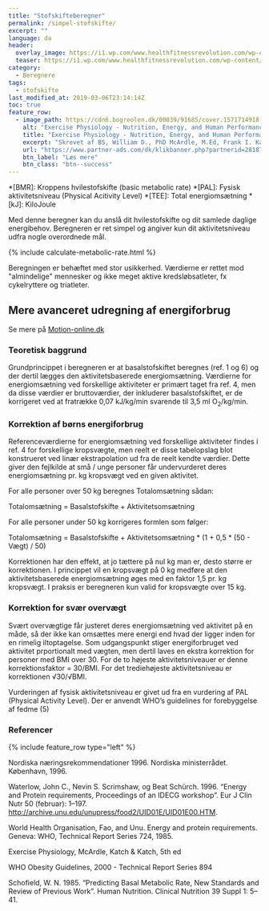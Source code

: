 ```yaml
---
title: "Stofskifteberegner"
permalink: /simpel-stofskifte/
excerpt: ""
language: da
header:
  overlay_image: https://i1.wp.com/www.healthfitnessrevolution.com/wp-content/uploads/2016/10/iStock_69627681_MEDIUM.jpg?fit=1696%2C1131&ssl=1
  teaser: https://i1.wp.com/www.healthfitnessrevolution.com/wp-content/uploads/2016/10/iStock_69627681_MEDIUM.jpg?fit=1696%2C1131&ssl=1
category:
  - Beregnere
tags:
  - stofskifte
last_modified_at: 2019-03-06T23:14:14Z
toc: true
feature_row:
  - image_path: https://cdn6.bogreolen.dk/00039/91685/cover.1571714918.jpg
    alt: "Exercise Physiology - Nutrition, Energy, and Human Performance"
    title: "Exercise Physiology - Nutrition, Energy, and Human Performance"
    excerpt: "Skrevet af BS, William D., PhD McArdle, M.Ed, Frank I. Katch, Victor L. Katch."
    url: "https://www.partner-ads.com/dk/klikbanner.php?partnerid=28187&bannerid=55214&htmlurl=https://bogreolen.dk/exercise-physiology_bs_9781451193831"
    btn_label: "Læs mere"
    btn_class: "btn--success"
---
```


*[BMR]: Kroppens hvilestofskifte (basic metabolic rate)
*[PAL]: Fysisk aktivitetsniveau (Physical Acitivity Level)
*[TEE]: Total energiomsætning
*[kJ]: KiloJoule

Med denne beregner kan du anslå dit hvilestofskifte og dit samlede daglige energibehov. Beregneren er ret simpel og angiver kun dit aktivitetsniveau udfra nogle overordnede mål.

{% include calculate-metabolic-rate.html %}

Beregningen er behæftet med stor usikkerhed. Værdierne er rettet mod "almindelige" mennesker og ikke meget aktive kredsløbsatleter, fx cykelryttere og triatleter.

## Mere avanceret udregning af energiforbrug

Se mere på [Motion-online.dk](https://web.archive.org/web/20160604213227/http://www.motion-online.dk/sundhed_og_vaegt/sundhed_generelt/beregn_dit_energiforbrug/)

### Teoretisk baggrund

Grundprincippet i beregneren er at basalstofskiftet beregnes (ref. 1 og 6) og der dertil lægges den aktivitetsbaserede energiomsætning. Værdierne for energiomsætning ved forskellige aktiviteter er primært taget fra ref. 4, men da disse værdier er bruttoværdier, der inkluderer basalstofskiftet, er de korrigeret ved at fratrække 0,07 kJ/kg/min svarende til 3,5 ml O<sub>2</sub>/kg/min.

### Korrektion af børns energiforbrug

Referenceværdierne for energiomsætning ved forskellige aktiviteter findes i ref. 4 for forskellige kropsvægte, men reelt er disse tabelopslag blot konstrueret ved linær ekstrapolation ud fra de reelt kendte værdier. Dette giver den fejlkilde at små / unge personer får undervurderet deres energiomsætning pr. kg kropsvægt ved en given aktivitet.

For alle personer over 50 kg beregnes Totalomsætning sådan:

Totalomsætning = Basalstofskifte + Aktivitetsomsætning

For alle personer under 50 kg korrigeres formlen som følger:

Totalomsætning = Basalstofskifte + Aktivitetsomsætning * (1 + 0,5 * (50 - Vægt) / 50)

Korrektionen har den effekt, at jo tættere på nul kg man er, desto større er korrektionen. I princippet vil en kropsvægt på 0 kg medføre at den aktivitetsbaserede energiomsætning øges med en faktor 1,5 pr. kg kropsvægt. I praksis er beregneren kun valid for kropsvægte over 15 kg.

### Korrektion for svær overvægt

Svært overvægtige får justeret deres energiomsætning ved aktivitet på en måde, så der ikke kan omsættes mere energi end hvad der ligger inden for en rimelig iltoptagelse. Som udgangspunkt stiger energiforbruget ved aktivitet prportionalt med vægten, men dertil laves en ekstra korrektion for personer med BMI over 30. For de to højeste aktivitetsniveauer er denne korrektionsfaktor = 30/BMI. For det trediehøjeste aktivitetsniveau er korrektionen √30/√BMI.

Vurderingen af fysisk aktivitetsniveau er givet ud fra en vurdering af PAL (Physical Activity Level). Der er anvendt WHO’s guidelines for forebyggelse af fedme (5) 

### Referencer

{% include feature_row type="left" %}

Nordiska næringsrekommendationer 1996. Nordiska ministerrådet. København, 1996.

Waterlow, John C., Nevin S. Scrimshaw, og Beat Schürch. 1996. “Energy and Protein requirements, Proceedings of an IDECG workshop”. Eur J Clin Nutr 50 (februar): 1–197. http://archive.unu.edu/unupress/food2/UID01E/UID01E00.HTM.

World Health Organisation, Fao, and Unu. Energy and protein requirements. Geneva: WHO, Technical Report Series 724, 1985.

Exercise Physiology, McArdle, Katch & Katch, 5th ed

WHO Obesity Guidelines, 2000 - Technical Report Series 894

Schofield, W. N. 1985. “Predicting Basal Metabolic Rate, New Standards and Review of Previous Work”. Human Nutrition. Clinical Nutrition 39 Suppl 1: 5–41.
